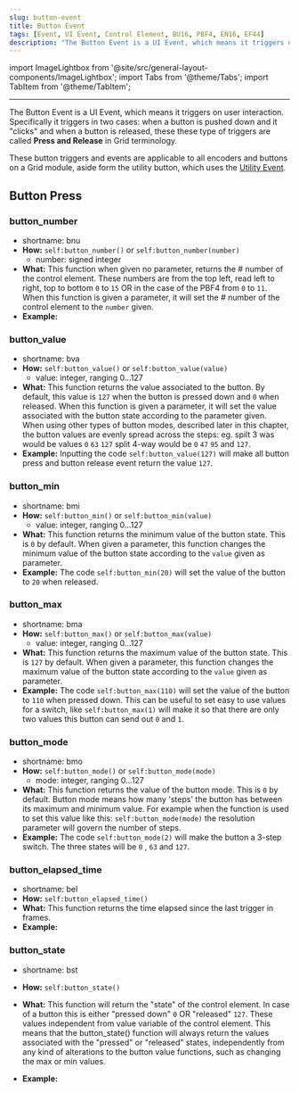 ```yaml
---
slug: button-event
title: Button Event
tags: [Event, UI Event, Control Element, BU16, PBF4, EN16, EF44]
description: "The Button Event is a UI Event, which means it triggers on user interaction." 
---
```


import ImageLightbox from '@site/src/general-layout-components/ImageLightbox';
import Tabs from '@theme/Tabs';
import TabItem from '@theme/TabItem';

---

<Tabs>
  <TabItem value="About Button Event" label="About Button Event" default>


The Button Event is a UI Event, which means it triggers on user interaction. Specifically it triggers in two cases: when a button is pushed down and it "clicks" and when a button is released, these these type of triggers are called **Press and Release** in Grid terminology.

These button triggers and events are applicable to all encoders and buttons on a Grid module, aside form the utility button, which uses the [Utility Event](../system-events/utility-event).

  </TabItem>
  <TabItem value="Reference Manual Entry" label="Reference Manual Entry">


## Button Press

### button_number
- shortname: bnu
- **How:** `self:button_number()` or `self:button_number(number)`
  - number: signed integer
- **What:** This function when given no parameter, returns the # number of the control element. These numbers are from the top left, read left to right, top to bottom `0` to `15` OR in the case of the PBF4 from `0` to `11`. 
  When this function is given a parameter, it will set the # number of the control element to the `number` given.
- **Example:**


### button_value
- shortname: bva
- **How:** `self:button_value()` or `self:button_value(value)`
  - value: integer, ranging 0...127
- **What:** This function returns the value associated to the button. By default, this value is `127` when the button is pressed down and `0` when released.
  When this function is given a parameter, it will set the value associated with the button state according to the parameter given.
  When using other types of button modes, described later in this chapter, the button values are evenly spread across the steps: eg. spilt 3 was would be values `0` `63` `127` split 4-way would be `0` `47` `95` and `127`.
- **Example:** Inputting the code `self:button_value(127)` will make all button press and  button release event return the value `127`.


### button_min 
- shortname: bmi
- **How:** `self:button_min()` or `self:button_min(value)`
    - value: integer, ranging 0...127
- **What:** This function returns the minimum value of the button state. This is `0` by default.
  When given a parameter, this function changes the minimum value of the button state according to the `value` given as parameter.
- **Example:** The code `self:button_min(20)` will set the value of the button to `20` when released.


### button_max
- shortname: bma
- **How:** `self:button_max()` or `self:button_max(value)`
    - value: integer, ranging 0...127
- **What:** This function returns the maximum value of the button state. This is `127` by default.
  When given a parameter, this function changes the maximum value of the button state according to the `value` given as parameter.
- **Example:** The code `self:button_max(110)` will set the value of the button to `110` when pressed down. This can be useful to set easy to use values for a switch, like `self:button_max(1)` will make it so that there are only two values this button can send out `0` and `1`.


### button_mode
- shortname: bmo
- **How:** `self:button_mode()` or `self:button_mode(mode)`
    - mode: integer, ranging 0...127
- **What:** This function returns the value of the button mode. This is `0` by default. Button mode means how many 'steps' the button has between its maximum and minimum value. For example when the function is used to set this value like this: `self:button_mode(mode)` the resolution parameter will govern the number of steps.
- **Example:** The code `self:button_mode(2)` will make the button a 3-step switch. The three states will be `0` , `63` and `127`.


### button_elapsed_time
- shortname: bel
- **How:** `self:button_elapsed_time()`
- **What:** This function returns the time elapsed since the last trigger in frames.
- **Example:**


### button_state
- shortname: bst
- **How:** `self:button_state()`
- **What:** This function will return the "state" of the control element. In case of a button this is either "pressed down" `0`  OR "released" `127`. These values independent from value variable of the control element. This means that the button_state() function will always return the values associated with the "pressed" or "released" states, independently from any kind of alterations to the button value functions, such as changing the max or min values.
- **Example:**



  </TabItem>
</Tabs>


